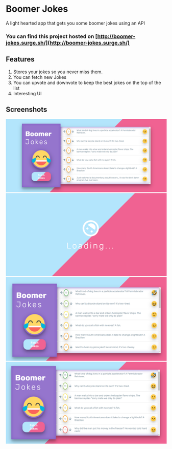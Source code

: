 # Boomer Jokes

A light hearted app that gets you some boomer jokes using an API

 ### You can find this project hosted on [http://boomer-jokes.surge.sh/](http://boomer-jokes.surge.sh/)

 ## Features
 1. Stores your jokes so you never miss them.
 2. You can fetch new Jokes
 3. You can upvote and downvote to keep the best jokes on the top of the list
 4. Interesting UI

## Screenshots
![image](/Screenshots/Screenshot67.png)
![image](/Screenshots/Screenshot69.png)
![image](/Screenshots/Screenshot71.png)
![image](/Screenshots/Screenshot72.png)

